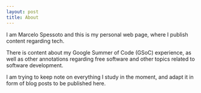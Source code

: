 ```yaml
---
layout: post
title: About
---
```


I am Marcelo Spessoto and this is my personal web page, where I publish content regarding tech.

There is content about my Google Summer of Code (GSoC) experience, as well as other annotations regarding
free software and other topics related to software development.

I am trying to keep note on everything I study in the moment, and adapt it in form of blog posts to be
published here.
